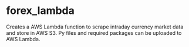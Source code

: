 # forex_lambda
Creates a AWS Lambda function to scrape intraday currency market data and store in AWS S3. Py files and required packages can be uploaded to AWS Lambda.


